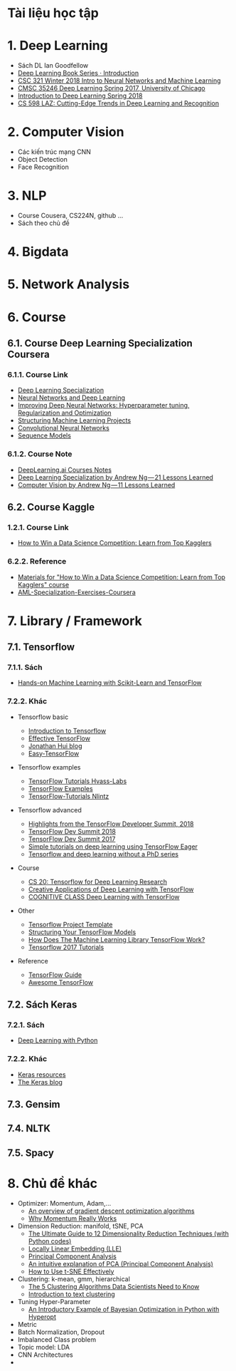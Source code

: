 Tài liệu học tập
====================

# 1. Deep Learning

* Sách DL Ian Goodfellow
* [Deep Learning Book Series · Introduction](https://hadrienj.github.io/posts/Deep-Learning-Book-Series-Introduction/)
* [CSC 321 Winter 2018 Intro to Neural Networks and Machine Learning](http://www.cs.toronto.edu/~rgrosse/courses/csc321_2018/)
* [CMSC 35246 Deep Learning Spring 2017, University of Chicago](http://ttic.uchicago.edu/~shubhendu/Pages/CMSC35246.html)
* [Introduction to Deep Learning Spring 2018](http://deeplearning.cs.cmu.edu/spring2018.html)
* [CS 598 LAZ: Cutting-Edge Trends in Deep Learning and Recognition](http://slazebni.cs.illinois.edu/spring17/) 




# 2. Computer Vision
* Các kiến trúc mạng CNN
* Object Detection
* Face Recognition


# 3. NLP
* Course Cousera, CS224N, github ...
* Sách theo chủ đề

# 4. Bigdata

# 5. Network Analysis

# 6. Course

## 6.1. Course Deep Learning Specialization Coursera

### 6.1.1. Course Link
* [Deep Learning Specialization](https://www.coursera.org/specializations/deep-learning) 
* [Neural Networks and Deep Learning](https://www.coursera.org/learn/neural-networks-deep-learning)
* [Improving Deep Neural Networks: Hyperparameter tuning, Regularization and Optimization](https://www.coursera.org/learn/deep-neural-network)
* [Structuring Machine Learning Projects](https://www.coursera.org/learn/machine-learning-projects)
* [Convolutional Neural Networks](https://www.coursera.org/learn/convolutional-neural-networks)
* [Sequence Models](https://www.coursera.org/learn/nlp-sequence-models)

### 6.1.2. Course Note
* [DeepLearning.ai Courses Notes](https://github.com/mbadry1/DeepLearning.ai-Summary)
* [Deep Learning Specialization by Andrew Ng — 21 Lessons Learned](https://towardsdatascience.com/deep-learning-specialization-by-andrew-ng-21-lessons-learned-15ffaaef627c)
* [Computer Vision by Andrew Ng — 11 Lessons Learned](https://towardsdatascience.com/computer-vision-by-andrew-ng-11-lessons-learned-7d05c18a6999)

## 6.2. Course Kaggle

### 1.2.1. Course Link
* [How to Win a Data Science Competition: Learn from Top Kagglers](https://www.coursera.org/learn/competitive-data-science)

### 6.2.2. Reference
* [Materials for "How to Win a Data Science Competition: Learn from Top Kagglers" course](https://github.com/mervynlee94/Advance-Machine-Learning/tree/master/%20Course%202%20of%207:%20How%20to%20Win%20a%20Data%20Science%20Competition:%20Learn%20from%20Top%20Kagglers)
* [AML-Specialization-Exercises-Coursera](https://github.com/IAmSuyogJadhav/AML-Specialization-Exercises-Coursera) 

# 7. Library / Framework

## 7.1. Tensorflow

### 7.1.1. Sách
* [Hands-on Machine Learning with Scikit-Learn and TensorFlow](https://github.com/ageron/handson-ml) 

### 7.2.2. Khác

* Tensorflow basic
	* [Introduction to Tensorflow](https://cs230-stanford.github.io/tensorflow-getting-started.html)
	* [Effective TensorFlow](https://github.com/vahidk/EffectiveTensorflow)
	* [Jonathan Hui blog](https://jhui.github.io/)
	* [Easy-TensorFlow](https://github.com/easy-tensorflow/easy-tensorflow)

* Tensorflow examples
	* [TensorFlow Tutorials Hvass-Labs](https://github.com/Hvass-Labs/TensorFlow-Tutorials)
	* [TensorFlow Examples](https://github.com/aymericdamien/TensorFlow-Examples/)
	* [TensorFlow-Tutorials Nlintz](https://github.com/nlintz/TensorFlow-Tutorials)

* Tensorflow advanced
	* [Highlights from the TensorFlow Developer Summit, 2018](https://medium.com/tensorflow/highlights-from-tensorflow-developer-summit-2018-cd86615714b2)
	* [TensorFlow Dev Summit 2018](https://www.youtube.com/playlist?list=PLQY2H8rRoyvxjVx3zfw4vA4cvlKogyLNN)
	* [TensorFlow Dev Summit 2017](https://www.youtube.com/playlist?list=PLOU2XLYxmsIKGc_NBoIhTn2Qhraji53cv)
	* [Simple tutorials on deep learning using TensorFlow Eager](https://github.com/madalinabuzau/tensorflow-eager-tutorials)
	* [Tensorflow and deep learning without a PhD series](https://github.com/GoogleCloudPlatform/tensorflow-without-a-phd)

* Course
	* [CS 20: Tensorflow for Deep Learning Research](http://web.stanford.edu/class/cs20si)
	* [Creative Applications of Deep Learning with TensorFlow](https://www.kadenze.com/courses/creative-applications-of-deep-learning-with-tensorflow-iv/info)
	* [COGNITIVE CLASS Deep Learning with TensorFlow](https://cognitiveclass.ai/courses/deep-learning-tensorflow/)

* Other
	* [Tensorflow Project Template](https://github.com/Mrgemy95/Tensorflow-Project-Template)
	* [Structuring Your TensorFlow Models](https://danijar.com/structuring-your-tensorflow-models/)
	* [How Does The Machine Learning Library TensorFlow Work?](https://letslearnai.com/2018/02/02/how-does-the-machine-learning-library-tensorflow-work.html)
	* [Tensorflow 2017 Tutorials](https://github.com/MorvanZhou/Tensorflow-Tutorial)

* Reference
	* [TensorFlow Guide](https://www.tensorflow.org/guide/)
	* [Awesome TensorFlow](https://github.com/jtoy/awesome-tensorflow)

## 7.2. Sách Keras

### 7.2.1. Sách
* [Deep Learning with Python](https://github.com/fchollet/deep-learning-with-python-notebooks)

### 7.2.2. Khác
* [Keras resources](https://github.com/fchollet/keras-resources)
* [The Keras blog](https://blog.keras.io/)

## 7.3. Gensim

## 7.4. NLTK

## 7.5. Spacy



# 8. Chủ đề khác
* Optimizer: Momentum, Adam,...
	* [An overview of gradient descent optimization algorithms](http://ruder.io/optimizing-gradient-descent/)
	* [Why Momentum Really Works](https://distill.pub/2017/momentum/) 
* Dimension Reduction: manifold, tSNE, PCA
	* [The Ultimate Guide to 12 Dimensionality Reduction Techniques (with Python codes)](https://www.analyticsvidhya.com/blog/2018/08/dimensionality-reduction-techniques-python/)
	* [Locally Linear Embedding (LLE)](https://thetalog.com/machine-learning/locally-linear-embedding/)
	* [Principal Component Analysis](http://setosa.io/ev/principal-component-analysis/)
	* [An intuitive explanation of PCA (Principal Component Analysis)](http://mengnote.blogspot.com/2013/05/an-intuitive-explanation-of-pca.html)
	* [How to Use t-SNE Effectively](https://distill.pub/2016/misread-tsne/) 
* Clustering: k-mean, gmm, hierarchical
	* [The 5 Clustering Algorithms Data Scientists Need to Know](https://towardsdatascience.com/the-5-clustering-algorithms-data-scientists-need-to-know-a36d136ef68)
	* [Introduction to text clustering](https://recast.ai/blog/introduction-text-clustering/) 
* Tuning Hyper-Parameter
	* [An Introductory Example of Bayesian Optimization in Python with Hyperopt](https://towardsdatascience.com/an-introductory-example-of-bayesian-optimization-in-python-with-hyperopt-aae40fff4ff0) 
* Metric
* Batch Normalization, Dropout
* Imbalanced Class problem
* Topic model: LDA
* CNN Architectures
* 


